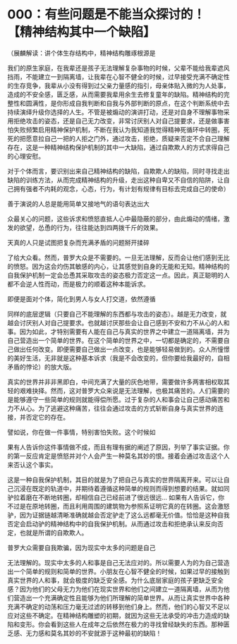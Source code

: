 # 000：有些问题是不能当众探讨的！【精神结构其中一个缺陷】

（展麟解读：讲个体生存结构中，精神结构雕琢根源是

我们的原生家庭，在我辈还是孩子无法理解复杂事物的时候，父辈不能给我辈遮风挡雨，不能建立一到隔离墙，让我辈在心智不健全的时候，过早接受充满不确定性的生存竞争，我辈从小没有得到过父亲力量感的指引，母亲体贴入微的为人处事，造成的不安全感，匮乏感，从而需要我辈用余生去修复童年的缺陷。精神结构的完整性和圆满性，是你形成自我判断和自我与外部判断的原点，在这个判断系统中去持续演绎升级你选择的人生。不管是被煽动的演讲打动，还是对自身不理解事物采用拒绝攻击的姿态，还是自己无力改变，非常讨厌别人对自己提要求，还是做事害怕失败频繁启用精神保护机制，不断在我认为我知道我觉得精神死循环中转圈，死死的把愿意拉自己一把的人拒之门外，通过攻击，拒绝，质疑来否定不合自己理解存在，这是一种精神结构保护机制的其中一大缺陷，通过自欺欺人的方式求得自己的心理安慰。

对于个体而言，要识别出来自己精神结构的缺陷，自欺欺人的缺陷，同时寻找走出缺陷的训练方法，从而完成精神结构的升级，走出这种自卑又不自信的陷阱，让自己拥有强者不内耗的观念，心态，行为，有计划有规律有目标去完成自己的使命）

善于演说的人总是能用简单又接地气的语句表达出大

众最关心的问题，这些诉求和愤怒直抵人心中最隐蔽的部分，由此煽动的情绪，激发的欲望，怂恿的行为，往往能达到四两拨千斤的效果。

天真的人只是试图把复杂而充满矛盾的问题掰开揉碎

了给大众看。然而，普罗大众是不需要的。一旦无法理解，反而会让他们感到无比的愤怒。因为这会灼伤其敏感的内心，让其感觉到自身的无能和无知。精神结构的自我保护机制一定会怂恿其采取攻击的姿态极力否定这一点。因此，真正聪明的人都不会逆人性而动，而是极力的顺着这种本能诉求。

即便是面对个体，简化到男人与女人打交道，依然遵循

同样的底层逻辑（只要自己不能理解的东西都与攻击的姿态）。越是无力改变，就越会讨厌别人对自己提要求。也就越讨厌那些会让自己感到不安和力不从心的人和事。因为如此，才特别需要有人能在自己与真实的世界之中建立一道隔离墙，并为自己营造出一个简单的世界。在这个简单的世界之中，一切都是确定的，不需要自己做出任何改变。即便需要自己做出一点改变，也是能够轻易做到的。众人所憧憬的美好生活，无非就是这种基本诉求（我是不会改变的，但你要给我最好的，自相矛盾的悖论）的放大版。

真实的世界并非非黑即白，中间充满了大量的灰色地带，需要做许多两害相权取其轻的艰难抉择。然而，这对普罗大众来说是无法理解，也极其痛苦的。人们需要的是能够遵守一些简单的规则就能得偿所愿。过于复杂的人和事会让自己感动痛苦和力不从心。为了逃避这种痛苦，往往会通过攻击的方式斩断自身与真实世界的连接，并否定它的存在。

譬如说，你在做一件事情，特别害怕失败。这个时候如

果有人告诉你这件事情做不成，而且有理有据的阐述了原因，列举了事实证据。你的第一反应肯定是愤怒并对个人会产生一种莫名其妙的恨。接着会通过攻击这个人来否认这个事实。

这是一种自我保护机制，其目的就是为了把自己与真实的世界隔离开来。可以让自己沉浸在既定的轨道中，并期待着遵循这种简单的规则而得到想要的结果。就如同驴拉着磨在不断地转圈，却相信自己已经前进了很远很远… 如果有人告诉它，你不过是在原地转圈，而且利用周围的建筑物为参照系证明它真的在转圈。这会激怒驴，因为证据链越清晰准确就越会否定驴走了这么远都毫无价值。恰恰是这种自我否定会启动驴的精神结构中的自我保护机制。从而通过攻击和拒绝承认来反向否定，也就是所谓的自欺欺人。

普罗大众需要自我欺骗，因为现实中太多的问题是自己

无法理解的。现实中太多的人和事是自己无法应对的。所以需要人为的为自己营造出一个简单的规则和简单的世界。小朋友在心智不健全的时候，如果过早的接触到真实世界的人和事，就会极度的缺乏安全感。为什么底层家庭的孩子更缺乏安全感？因为他们的父母无力为他们在现实世界和他们之间建立一道隔离墙，从而为他们营造出一个充满确定性且能够为他们所理解的简单世界。从而让真实世界中各种充满不确定的动荡和压力毫无过滤的转移到他们身上。然而，他们的心智又不足以应对这些不确定。在精神结构雕塑的初期，就因为这些无法承受的冲击力造成的缺陷和变形。你会看到这些人在成年之后依然在极力的寻找曾经缺失的东西。那种匮乏感、无力感和莫名其妙的不安就源于这种最初的缺陷！